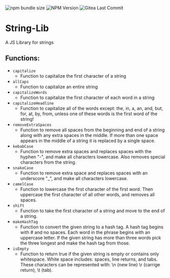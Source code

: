 ![npm bundle size](https://img.shields.io/bundlephobia/min/%40mathyasp%2Fstring-lib)
![NPM Version](https://img.shields.io/npm/v/%40mathyasp%2Fstring-lib)
![Gitea Last Commit](https://img.shields.io/gitea/last-commit/mathyasp/https%3A%2F%2Fgithub.com%2Fmathyasp%2Fstring-lib)

# String-Lib

A JS Library for strings

## Functions:
- `capitalize`
  - Function to capitalize the first character of a string
- `allCaps`
  - Function to capitalize an entire string
- `capitalizeWords`
  - Function to capitalize the first character of each word in a string
- `capitalizeHeadline`
  - Function to capitalize all of the words except: the, in, a, an, and, but, for, at, by, from, unless one of these words is the first word of the string!
- `removeExtraSpaces`
  - Function to remove all spaces from the beginning and end of a string along with any extra spaces in the middle. If more than one space appears in the middle of a string it is replaced by a single space.
- `kebabCase`
  - Function to remove extra spaces and replaces spaces with the hyphen "-", and make all characters lowercase. Also removes special characters from the string.
- `snakeCase`
  - Function to remove extra space and replaces spaces with an underscore "_", and make all characters lowercase.
- `camelCase`
  - Function to lowercase the first character of the first word. Then uppercase the first character of all other words, and removes all spaces.
- `shift`
  - Function to take the first character of a string and move to the end of a string.
- `makeHashTag`
  - Function to convert the given string to a hash tag. A hash tag begins with # and no spaces. Each word in the phrase begins with an uppercase letter. If the given string has more than three words pick the three longest and make the hash tag from those.
- `isEmpty`
  - Function to return true if the given string is empty or contains only whitespace. White space includes: spaces, line returns, and tabs. These characters can be represented with: \n (new line) \r (carrige return), \t (tab).

